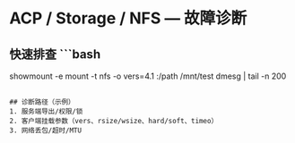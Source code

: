 # ACP / Storage / NFS — 故障诊断

## 快速排查  ```bash
showmount -e <nfs-server>
mount -t nfs -o vers=4.1 <server>:/path /mnt/test
dmesg | tail -n 200
```

## 诊断路径（示例）
1. 服务端导出/权限/锁
2. 客户端挂载参数（vers、rsize/wsize、hard/soft、timeo）
3. 网络丢包/超时/MTU
